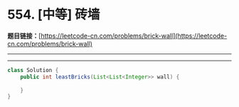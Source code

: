 # 554. [中等] 砖墙

**题目链接：**[https://leetcode-cn.com/problems/brick-wall](https://leetcode-cn.com/problems/brick-wall)

---

<Cards card="leetcode_554_brick-wall"></Cards>

---

```java
class Solution {
    public int leastBricks(List<List<Integer>> wall) {
        
    }
}
```